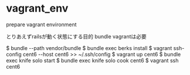 vagrant_env
===========

prepare vagrant environment

とりあえずrailsが動く状態にする目的
bundle vagrantは必要

$ bundle --path vendor/bundle
$ bundle exec berks install
$ vagrant ssh-config cent6 --host cent6 >> ~/.ssh/config
$ vagrant up cent6
$ bundle exec knife solo start
$ bundle exec knife solo cook cent6
$ vagrant ssh cent6
